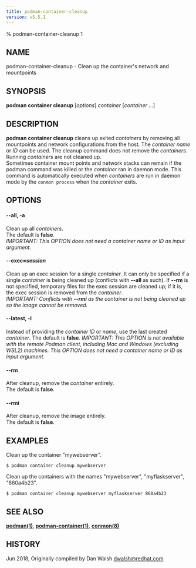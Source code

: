 ```yaml
---
title: podman-container-cleanup
version: v5.5.1
---
```


% podman-container-cleanup 1

## NAME
podman\-container\-cleanup - Clean up the container's network and mountpoints

## SYNOPSIS
**podman container cleanup** [*options*] *container* [*container* ...]

## DESCRIPTION
**podman container cleanup** cleans up exited *containers* by removing all mountpoints and network configurations from the host. The *container name* or *ID* can be used. The cleanup command does not remove the *containers*. Running *containers* are not cleaned up.\
Sometimes container mount points and network stacks can remain if the podman command was killed or the *container* ran in daemon mode. This command is automatically executed when *containers* are run in daemon mode by the `conmon process` when the *container* exits.

## OPTIONS
#### **--all**, **-a**

Clean up all *containers*.\
The default is **false**.\
*IMPORTANT: This OPTION does not need a container name or ID as input argument.*

#### **--exec**=*session*

Clean up an exec session for a single *container*.
It can only be specified if a single *container* is being cleaned up (conflicts with **--all** as such). If **--rm** is not specified, temporary files for the exec session are cleaned up; if it is, the exec session is removed from the *container*.\
*IMPORTANT: Conflicts with **--rmi** as the container is not being cleaned up so the image cannot be removed.*

#### **--latest**, **-l**

Instead of providing the *container ID* or *name*, use the last created *container*. The default is **false**.
*IMPORTANT: This OPTION is not available with the remote Podman client, including Mac and Windows (excluding WSL2) machines. This OPTION does not need a container name or ID as input argument.*

#### **--rm**

After cleanup, remove the *container* entirely.\
The default is **false**.

#### **--rmi**

After cleanup, remove the image entirely.\
The default is **false**.

## EXAMPLES
Clean up the container "mywebserver".
```
$ podman container cleanup mywebserver
```

Clean up the containers with the names "mywebserver", "myflaskserver", "860a4b23".
```
$ podman container cleanup mywebserver myflaskserver 860a4b23
```

## SEE ALSO
**[podman(1)](podman.1.md)**, **[podman-container(1)](podman-container.1.md)**, **[conmon(8)](https://github.com/containers/conmon/blob/main/docs/conmon.8.md)**

## HISTORY
Jun 2018, Originally compiled by Dan Walsh <dwalsh@redhat.com>
